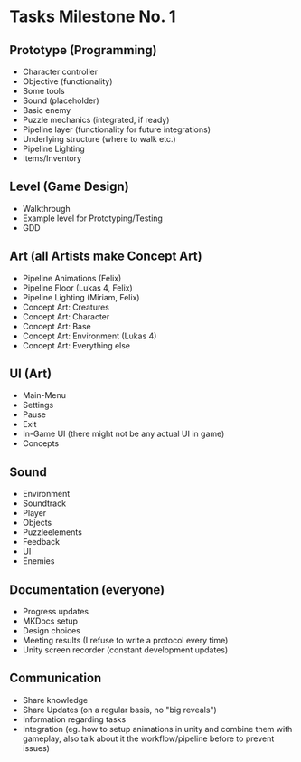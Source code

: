 # Tasks Milestone No. 1

## Prototype (Programming)

  - Character controller
  - Objective (functionality)
  - Some tools
  - Sound (placeholder)
  - Basic enemy
  - Puzzle mechanics (integrated, if ready)
  - Pipeline layer (functionality for future integrations)
  - Underlying structure (where to walk etc.)
  - Pipeline Lighting
  - Items/Inventory


## Level (Game Design)

  - Walkthrough
  - Example level for Prototyping/Testing
  - GDD


## Art (all Artists make Concept Art)

  - Pipeline Animations (Felix)
  - Pipeline Floor (Lukas 4, Felix)
  - Pipeline Lighting (Miriam, Felix)
  - Concept Art: Creatures
  - Concept Art: Character
  - Concept Art: Base
  - Concept Art: Environment (Lukas 4)
  - Concept Art: Everything else


## UI (Art)

  - Main-Menu
  - Settings
  - Pause
  - Exit
  - In-Game UI (there might not be any actual UI in game)
  - Concepts


## Sound

  - Environment
  - Soundtrack
  - Player
  - Objects
  - Puzzleelements
  - Feedback
  - UI
  - Enemies


## Documentation (everyone)

  - Progress updates
  - MKDocs setup
  - Design choices
  - Meeting results (I refuse to write a protocol every time)
  - Unity screen recorder (constant development updates)


## Communication

  - Share knowledge
  - Share Updates (on a regular basis, no "big reveals")
  - Information regarding tasks
  - Integration (eg. how to setup animations in unity and combine them with gameplay, also talk about it the workflow/pipeline before to prevent issues)
